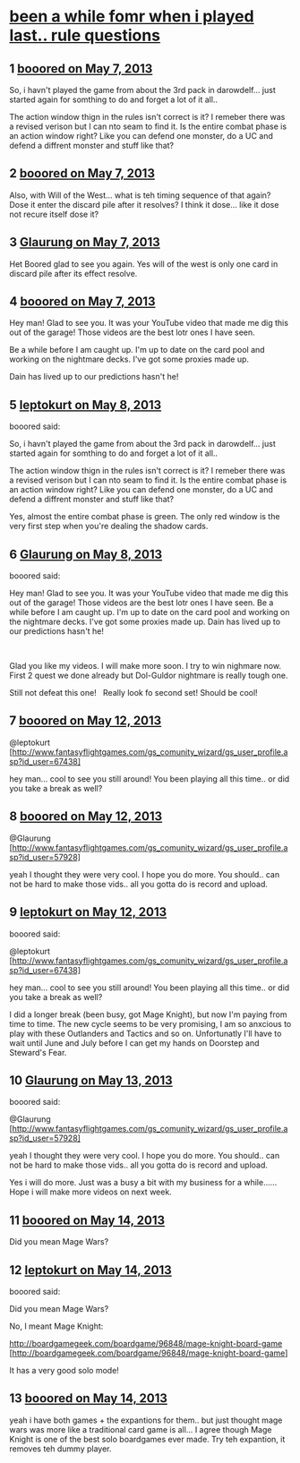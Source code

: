 # [been a while fomr when i played last.. rule questions](https://community.fantasyflightgames.com/topic/83502-been-a-while-fomr-when-i-played-last-rule-questions/)

## 1 [booored on May 7, 2013](https://community.fantasyflightgames.com/topic/83502-been-a-while-fomr-when-i-played-last-rule-questions/?do=findComment&comment=792820)

So, i havn't played the game from about the 3rd pack in darowdelf… just started again for somthing to do and forget a lot of it all..

The action window thign in the rules isn't correct is it? I remeber there was a revised verison but I can nto seam to find it. Is the entire combat phase is an action window right? Like you can defend one monster, do a UC and defend a diffrent monster and stuff like that?

## 2 [booored on May 7, 2013](https://community.fantasyflightgames.com/topic/83502-been-a-while-fomr-when-i-played-last-rule-questions/?do=findComment&comment=792855)

Also, with Will of the West… what is teh timing sequence of that again? Dose it enter the discard pile after it resolves? I think it dose… like it dose not recure itself dose it?

## 3 [Glaurung on May 7, 2013](https://community.fantasyflightgames.com/topic/83502-been-a-while-fomr-when-i-played-last-rule-questions/?do=findComment&comment=792957)

Het Boored glad to see you again. Yes will of the west is only one card in discard pile after its effect resolve.

## 4 [booored on May 7, 2013](https://community.fantasyflightgames.com/topic/83502-been-a-while-fomr-when-i-played-last-rule-questions/?do=findComment&comment=793141)

Hey man! Glad to see you. It was your YouTube video that made me dig this out of the garage! Those videos are the best lotr ones I have seen.

Be a while before I am caught up. I'm up to date on the card pool and working on the nightmare decks. I've got some proxies made up.

Dain has lived up to our predictions hasn't he!

## 5 [leptokurt on May 8, 2013](https://community.fantasyflightgames.com/topic/83502-been-a-while-fomr-when-i-played-last-rule-questions/?do=findComment&comment=793293)

booored said:

So, i havn't played the game from about the 3rd pack in darowdelf… just started again for somthing to do and forget a lot of it all..

The action window thign in the rules isn't correct is it? I remeber there was a revised verison but I can nto seam to find it. Is the entire combat phase is an action window right? Like you can defend one monster, do a UC and defend a diffrent monster and stuff like that?



Yes, almost the entire combat phase is green. The only red window is the very first step when you're dealing the shadow cards.

## 6 [Glaurung on May 8, 2013](https://community.fantasyflightgames.com/topic/83502-been-a-while-fomr-when-i-played-last-rule-questions/?do=findComment&comment=793434)

booored said:

Hey man! Glad to see you. It was your YouTube video that made me dig this out of the garage! Those videos are the best lotr ones I have seen. Be a while before I am caught up. I'm up to date on the card pool and working on the nightmare decks. I've got some proxies made up. Dain has lived up to our predictions hasn't he!

 

Glad you like my videos. I will make more soon. I try to win nighmare now. First 2 quest we done already but Dol-Guldor nightmare is really tough one.

Still not defeat this one!   Really look fo second set! Should be cool!

## 7 [booored on May 12, 2013](https://community.fantasyflightgames.com/topic/83502-been-a-while-fomr-when-i-played-last-rule-questions/?do=findComment&comment=794601)

@leptokurt [http://www.fantasyflightgames.com/gs_comunity_wizard/gs_user_profile.asp?id_user=67438]

hey man… cool to see you still around! You been playing all this time.. or did you take a break as well?

## 8 [booored on May 12, 2013](https://community.fantasyflightgames.com/topic/83502-been-a-while-fomr-when-i-played-last-rule-questions/?do=findComment&comment=794602)

@Glaurung [http://www.fantasyflightgames.com/gs_comunity_wizard/gs_user_profile.asp?id_user=57928]

yeah I thought they were very cool. I hope you do more. You should.. can not be hard to make those vids.. all you gotta do is record and upload.

## 9 [leptokurt on May 12, 2013](https://community.fantasyflightgames.com/topic/83502-been-a-while-fomr-when-i-played-last-rule-questions/?do=findComment&comment=794642)

booored said:

@leptokurt [http://www.fantasyflightgames.com/gs_comunity_wizard/gs_user_profile.asp?id_user=67438]

hey man… cool to see you still around! You been playing all this time.. or did you take a break as well?



I did a longer break (been busy, got Mage Knight), but now I'm paying from time to time. The new cycle seems to be very promising, I am so anxcious to play with these Outlanders and Tactics and so on. Unfortunatly I'll have to wait until June and July before I can get my hands on Doorstep and Steward's Fear.

## 10 [Glaurung on May 13, 2013](https://community.fantasyflightgames.com/topic/83502-been-a-while-fomr-when-i-played-last-rule-questions/?do=findComment&comment=795073)

booored said:

@Glaurung [http://www.fantasyflightgames.com/gs_comunity_wizard/gs_user_profile.asp?id_user=57928]

yeah I thought they were very cool. I hope you do more. You should.. can not be hard to make those vids.. all you gotta do is record and upload.



Yes i will do more. Just was a busy a bit with my business for a while……Hope i will make more videos on next week.

## 11 [booored on May 14, 2013](https://community.fantasyflightgames.com/topic/83502-been-a-while-fomr-when-i-played-last-rule-questions/?do=findComment&comment=795261)

Did you mean Mage Wars?

## 12 [leptokurt on May 14, 2013](https://community.fantasyflightgames.com/topic/83502-been-a-while-fomr-when-i-played-last-rule-questions/?do=findComment&comment=795381)

booored said:

Did you mean Mage Wars?



No, I meant Mage Knight:

http://boardgamegeek.com/boardgame/96848/mage-knight-board-game [http://boardgamegeek.com/boardgame/96848/mage-knight-board-game]

It has a very good solo mode!

## 13 [booored on May 14, 2013](https://community.fantasyflightgames.com/topic/83502-been-a-while-fomr-when-i-played-last-rule-questions/?do=findComment&comment=795538)

yeah i have both games + the expantions for them.. but just thought mage wars was more like a traditional card game is all… I agree though Mage Knight is one of the best solo boardgames ever made. Try teh expantion, it removes teh dummy player.

